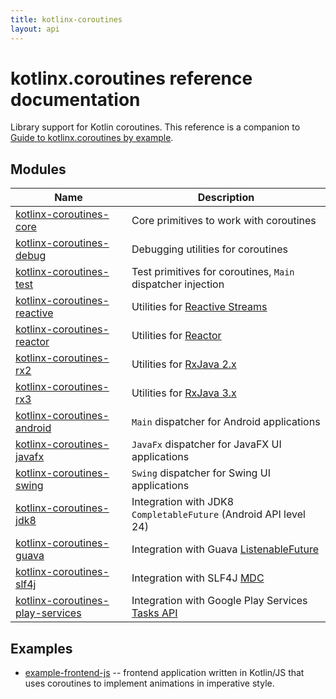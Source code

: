 ```yaml
---
title: kotlinx-coroutines
layout: api
---
```


# kotlinx.coroutines reference documentation

Library support for Kotlin coroutines. This reference is a companion to 
[Guide to kotlinx.coroutines by example](https://github.com/Kotlin/kotlinx.coroutines/blob/master/coroutines-guide.md).

## Modules

| Name                                                                 | Description                                      |
| ----------------------------------------------------------           | ------------------------------------------------ |
| [kotlinx-coroutines-core](kotlinx-coroutines-core)                   | Core primitives to work with coroutines          |
| [kotlinx-coroutines-debug](kotlinx-coroutines-debug)                 | Debugging utilities for coroutines               |
| [kotlinx-coroutines-test](kotlinx-coroutines-test)                   | Test primitives for coroutines, `Main` dispatcher injection         |
| [kotlinx-coroutines-reactive](kotlinx-coroutines-reactive)           | Utilities for [Reactive Streams](https://www.reactive-streams.org) |
| [kotlinx-coroutines-reactor](kotlinx-coroutines-reactor)             | Utilities for [Reactor](https://projectreactor.io) |
| [kotlinx-coroutines-rx2](kotlinx-coroutines-rx2)                     | Utilities for [RxJava 2.x](https://github.com/ReactiveX/RxJava) |
| [kotlinx-coroutines-rx3](kotlinx-coroutines-rx3)                     | Utilities for [RxJava 3.x](https://github.com/ReactiveX/RxJava) |
| [kotlinx-coroutines-android](kotlinx-coroutines-android)             | `Main` dispatcher for Android applications |
| [kotlinx-coroutines-javafx](kotlinx-coroutines-javafx)               | `JavaFx` dispatcher for JavaFX UI applications |
| [kotlinx-coroutines-swing](kotlinx-coroutines-swing)                 | `Swing` dispatcher for Swing UI applications |
| [kotlinx-coroutines-jdk8](kotlinx-coroutines-jdk8)                   | Integration with JDK8 `CompletableFuture` (Android API level 24) |
| [kotlinx-coroutines-guava](kotlinx-coroutines-guava)                 | Integration with Guava [ListenableFuture](https://github.com/google/guava/wiki/ListenableFutureExplained) |
| [kotlinx-coroutines-slf4j](kotlinx-coroutines-slf4j)                 | Integration with SLF4J [MDC](https://logback.qos.ch/manual/mdc.html) |
| [kotlinx-coroutines-play-services](kotlinx-coroutines-play-services) | Integration with Google Play Services [Tasks API](https://developers.google.com/android/guides/tasks) |

## Examples

* [example-frontend-js](example-frontend-js/index.html) -- frontend application written in Kotlin/JS
that uses coroutines to implement animations in imperative style.

